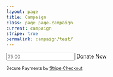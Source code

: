 ```yaml
---
layout: page
title: Campaign
class: page page-campaign
current: campaign
stripe: true
permalink: campaign/test/
---
```


<form id="stripe-form" method="post" action="https://campaign.railsgirlssummerofcode.org/donations/checkout">
  <input type="hidden" name="stripe_card_token" />
  <input type="hidden" name="amount" />
  <input type="hidden" name="package" />
</form>

<p class="custom-donation">
  <input type="number" id="custom-donation-amount" placeholder="75.00" min="0" step="25.00"/>
  <a href="#" class="donate-button button" data-custom="true" data-name="Custom">Donate Now <i class="icon-star-white"></i></a>
</p>

<p class="stripe-note">
  <small>Secure Payments by <a href="https://stripe.com/blog/stripe-checkout">Stripe Checkout</a></small>
</p>
